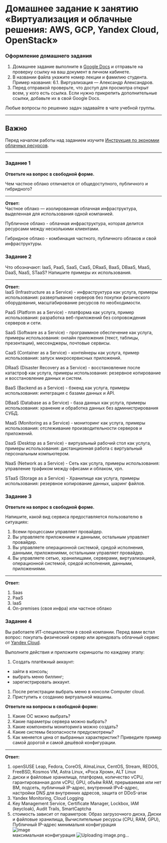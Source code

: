 # Домашнее задание к занятию «Виртуализация и облачные решения: AWS, GCP, Yandex Cloud, OpenStack»


### Оформление домашнего задания

1. Домашнее задание выполните в [Google Docs](https://docs.google.com/) и отправьте на проверку ссылку на ваш документ в личном кабинете.  
1. В названии файла укажите номер лекции и фамилию студента. Пример названия: 6.1. Виртуализация — Александр Александров.
1. Перед отправкой проверьте, что доступ для просмотра открыт всем, у кого есть ссылка. Если нужно прикрепить дополнительные ссылки, добавьте их в свой Google Docs.

Любые вопросы по решению задач задавайте в чате учебной группы.

---

## Важно

Перед началом работы над заданием изучите [Инструкция по экономии облачных ресурсов](https://github.com/netology-code/devops-materials/blob/master/cloudwork.MD).

---

### Задание 1
 
**Ответьте на вопрос в свободной форме.**

Чем частное облако отличается от общедоступного, публичного и гибридного?
 
---

**Ответ:**  
Частное облако — изолированная облачная инфраструктура, выделенная для использования одной компанией.  

Публичное облако - облачная инфраструктура, которая делится ресурсами между несколькими клиентами.  

Гибридное облако - комбинация частного, публичного облаков и свой инфраструктуры.  

### Задание 2 


Что обозначают: IaaS, PaaS, SaaS, CaaS, DRaaS, BaaS, DBaaS, MaaS, DaaS, NaaS, STaaS? Напишите примеры их использования.
 
---

**Ответ:**  
IaaS (Infrastructure as a Service) - инфраструктура как услуга, примеры использования: развертывание серверов без покупки физического оборудования, масштабирование ресурсов по необходимости.  

PaaS (Platform as a Service) - платформа как услуга, пример использования: разработка веб-приложений без сопровождения серверов и сети.  

SaaS (Software as a Service) - программное обеспечение как услуга, примеры использования: онлайн приложения (текст, таблицы, презентации), мессенджеры, почтовые сервисы.  

CaaS (Container as a Service) - контейнеры как услуга, пример использования: запуск микросервисных приложений.  

DRaaS (Disaster Recovery as a Service) - восстановление после катастроф как услуга, примеры использования: резервное копирование и восстановление данных и систем.  

BaaS (Backend as a Service) - бэкенд как услуга, примеры использования: интеграция с базами данных и API.

DBaaS (Database as a Service) - база данных как услуга, примеры использования: хранение и обработка данных без администрирования СУБД.  

MaaS (Monitoring as a Service) - мониторинг как услуга, примеры использования: отслеживание производительности серверов и приложений.  

DaaS (Desktop as a Service) - виртуальный рабочий стол как услуга, примеры использования: дистанционная работа с виртуальный персональным компьютером.  

NaaS (Network as a Service) - Сеть как услуга, примеры использования: управление трафиком между офисами и облаком, vpn.  

STaaS (Storage as a Service) - Хранилище как услуга, примеры использования: резервное копирование данных, шаринг файлов.  

### Задание 3 
 
**Ответьте на вопрос в свободной форме.**

Напишите, какой вид сервиса предоставляется пользователю в ситуациях:
 
1. Всеми процессами управляет провайдер.
2. Вы управляете приложением и данными, остальным управляет провайдер.
3. Вы управляете операционной системой, средой исполнения, данными, приложениями, остальными управляет провайдер.
4. Вы управляете сетью, хранилищами, серверами, виртуализацией, операционной системой, средой исполнения, данными, приложениями.
 
---

**Ответ:**   
1. Saas  
2. PaaS
3. IaaS
4. On-premises (своя инфра) или частное облако


### Задание 4 
 
 
Вы работаете ИТ-специалистом в своей компании. Перед вами встал вопрос: покупать физический сервер или арендовать облачный сервис от [Yandex Cloud](https://cloud.yandex.ru).
 
Выполните действия и приложите скриншоты по каждому этапу:

1. Создать платёжный аккаунт:
  - зайти в консоль;
  - выбрать меню биллинг; 
  - зарегистрировать аккаунт.
1. После регистрации выбрать меню в консоли Computer cloud. 
1. Приступить к созданию виртуальной машины. 
 
**Ответьте на вопросы в свободной форме:**
 
1. Какие ОС можно выбрать?
2. Какие параметры сервера можно выбрать?
3. Какие компоненты мониторинга можно создать?
4. Какие системы безопасности предусмотрены?
5. Как меняется цена от выбранных характеристик? Приведите пример самой дорогой и самой дешёвой конфигурации. 

---

**Ответ:**  
1. openSUSE Leap, Fedora, CoreOS, AlmaLinux, CentOS, Stream, REDOS, FreeBSD, Kosmos VM, Astra Linux, «Роса Хром», ALT Linux  
2. диски и файловые хранилища, платформа, количество vCPU, гарантированная доля vCPU, GPU, объём RAM, прерываемая или нет ВМ, подсеть, публичный IP-адрес, внутренний IPv4-адрес, настройки DNS для внутренних адресов, защита от DDoS-атак  
3. Yandex Monitoring, Cloud Logging
4. Key Management Service, Certificate Manager, Lockbox, IAM (keycloak), Audit Trails, SmartCaptcha
5. стоимость зависит от параметров: Образ загрузочного диска, Диски и файловые хранилища, Вычислительные ресурсы (CPU, RAM, GPU), Публичный IP-адрес
минимальня конфигурация  
![image](https://github.com/user-attachments/assets/f37a6e0d-a2ab-41d6-8b1a-e5e783f84e77)  
максимальная конфигурация
![Uploading image.png…]()

  

 
